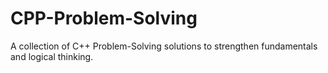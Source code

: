 # CPP-Problem-Solving
A collection of C++ Problem-Solving solutions to strengthen fundamentals and logical thinking.
